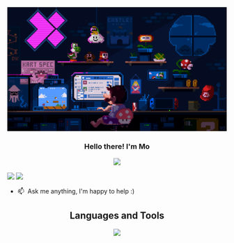   <img src="https://github.com/nasriime/nasriime/blob/55750e14786a26f5ffea0148687eb0a2f3694542/coding.gif">
<h3 align="center">
  Hello there! I'm Mo
</h3>
<p align="center">
  <a href="https://github.com/DenverCoder1/readme-typing-svg"><img src="https://readme-typing-svg.herokuapp.com/?lines=Front%20End%20Developer;Electronics%20Engineer;Always%20learning%20.%20.%20.&font=Fira%20Code&center=true&width=440&height=45&color=f75c7e&vCenter=true&size=22"></a>
</p>


[![](https://img.shields.io/badge/LinkedIn-0077B5?style=for-the-badge&logo=linkedin&logoColor=white)](https://www.linkedin.com/in/nasriime/)
[![](https://img.shields.io/badge/Mail-D14836?style=for-the-badge&logo=gmail&logoColor=white)](mailto:mnasr4040@gmail.com)

- :mailbox: &nbsp;Ask me anything, I'm happy to help :)

<h2 align="center">
  Languages and Tools
</h2>
<p align="center">
<img src="https://skillicons.dev/icons?i=html,css,sass,tailwind,js,ts,vue,react,redux,nodejs,go,angular,jest,postgres,git,aws&perline=8" />
</p>
